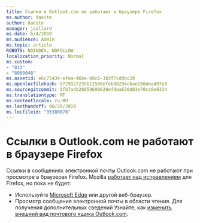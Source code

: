 ```yaml
---
title: Ссылки в Outlook.com не работают в браузере Firefox
ms.author: daeite
author: daeite
manager: joallard
ms.date: 6/4/2019
ms.audience: Admin
ms.topic: article
ROBOTS: NOINDEX, NOFOLLOW
localization_priority: Normal
ms.custom:
- "813"
- "8000048"
ms.assetid: e6c75434-efea-46ba-b8c6-383f7cddbc28
ms.openlocfilehash: d729927235b12560efeb88294cbae2604ea497e8
ms.sourcegitcommit: 5fb7a4b28859690020efdea630d03e70cc0e6334
ms.translationtype: MT
ms.contentlocale: ru-RU
ms.lasthandoff: 06/28/2019
ms.locfileid: "35380878"
---
```

# <a name="links-in-outlookcom-dont-work-in-firefox"></a>Ссылки в Outlook.com не работают в браузере Firefox

Ссылки в сообщениях электронной почты Outlook.com не работают при просмотре в браузерах Firefox. Mozilla [работает над исправлением](https://go.microsoft.com/fwlink/p/?linkid=2001502&amp;clcid=0x409) для Firefox, но пока не будет:
  
- Используйте [Microsoft Edge](https://go.microsoft.com/fwlink/p/?linkid=2001503&amp;clcid=0x409) или другой веб-браузер.
- Просмотр сообщения электронной почты в области чтения. Для получения дополнительных сведений Узнайте, как [изменить внешний вид почтового ящика Outlook.com](https://go.microsoft.com/fwlink/p/?linkid=2001401&amp;clcid=0x409).
